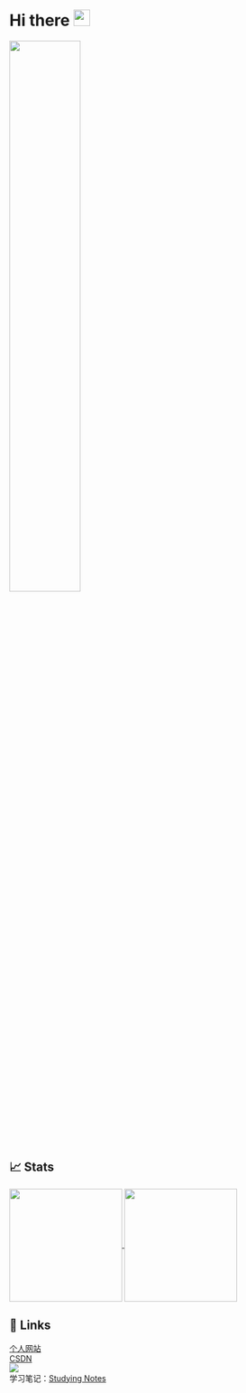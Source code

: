 # Hi there <img src="https://media.giphy.com/media/hvRJCLFzcasrR4ia7z/giphy.gif" width="29px" height="29px">
<img src="https://img2.wallspic.com/crops/3/2/9/0/80923/80923-de_tu-dan_se_mo_shi-tian_kong-qi_fen-shi_jie_de_tu-1920x1080.jpg" widtH="50%" height="50%x">

## 📈 Stats
<a href="https://github.com/anuraghazra/github-readme-stats">
  <img height=200 align="center" src="https://github-readme-stats.vercel.app/api?username=DaphneOdera17&show_icons=true&rank_icon=github&include_all_commits=true"/>
</a>
<a href="https://github.com/anuraghazra/convoychat">
  <img height=200 align="center" src="https://github-readme-stats.vercel.app/api/top-langs?username=zhangbird050801&layout=compact&langs_count=8&card_width=320" />
</a>

## 🔗 Links
<a href="https://www.birdyweb.top">个人网站</a>
<br>
<a href="https://blog.csdn.net/DaphneOdera17">CSDN</a>
<br>
<a href="https://stackoverflow.com/users/22276736/birdy">
  <img src="https://img.shields.io/badge/stackoverflow-F58025?logo=stackoverflow&logoColor=white">
</a>
<br>
学习笔记：<a href="https://github.com/DaphneOdera17/notes">Studying Notes</a>
